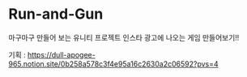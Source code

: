 # Run-and-Gun
마구마구 만들어 보는 유니티 프로젝트
인스타 광고에 나오는 게임 만들어보기!!

기획 : https://dull-apogee-965.notion.site/0b258a578c3f4e95a16c2630a2c06592?pvs=4
